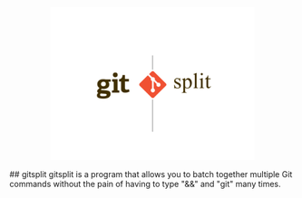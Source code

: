 <p align="center">
<img src="https://github.com/rohit-px2/gitsplit/raw/main/images/gsp.png"
width="360" alt="gitsplit">
</p>
## gitsplit
gitsplit is a program that allows you to batch together multiple Git commands without the pain of having to type "&&" and "git" many times. 
<!---
TODO Add some videos/gifs of gsp in action!
-->
